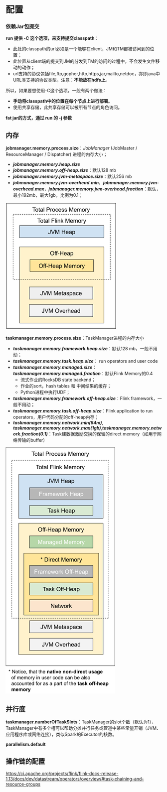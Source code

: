 # 配置



### 依赖Jar包提交

**run 提供 -C 这个选项，来支持提交classpath**：

- 此处的classpath的url必须是一个能够在client，JM和TM都被访问到的位置；
- 此位置从client端的提交到JM的分发到TM的访问的过程中，不会发生文件移动的动作；
- url支持的协议包括file,ftp,gopher,http,https,jar,mailto,netdoc，亦即java中URL类支持的协议类型。注意：**不能放在hdfs上**。

所以，如果要想使用-C这个选项，一般有两个做法：

- **手动将classpath中的位置在每个节点上进行部署**。
- 使用共享存储，此共享存储可以被所有节点的角色访问。



**fat jar的方式，通过 run 的 -j 参数**



## 内存

**jobmanager.memory.process.size**：*JobManager* (JobMaster / ResourceManager / Dispatcher) 进程的内存大小；

- ***jobmanager.memory.heap.size***
- ***jobmanager.memory.off-heap.size***：默认128 mb
- ***jobmanager.memory.jvm-metaspace.size***：默认256 mb
- ***jobmanager.memory.jvm-overhead.min***，***jobmanager.memory.jvm-overhead.max***，***jobmanager.memory.jvm-overhead.fraction***：默认，最小192mb，最大1gb，比例为0.1；

![jobmanager process memory](pics/jobmanager_process.png)



**taskmanager.memory.process.size**：TaskManager进程的内存大小

- ***taskmanager.memory.framework.heap.size***：默认128 mb，一般不用动；
- ***taskmanager.memory.task.heap.size***： run operators and user code
- ***taskmanager.memory.managed.size***：***taskmanager.memory.managed.fraction***：默认Flink Memory的0.4
  - 流式作业的RocksDB state backend；
  - 作业的sort，hash tables 和 中间结果的缓存；
  - Python进程中执行UDF；
- ***taskmanager.memory.framework.off-heap.size***：Flink framework，一般不用动；
- ***taskmanager.memory.task.off-heap.size***：Flink application to run operators，用户代码分配的off-heap内存；
- ***taskmanager.memory.network.min(64m)***, ***taskmanager.memory.network.max(1gb)***,***taskmanager.memory.network.fraction(0.1)***：Task建数据激励交换的保留的direct memory（如用于网络传输的buffer）

![Simple memory model](pics/detailed-mem-model.png)

## 并行度

**taskmanager.numberOfTaskSlots**：TaskManager的slot个数（默认为1），TaskManager中有多个槽可以帮助分摊并行任务或管道中某些常量开销（JVM、应用程序库或网络连接），类似Spark的Executor的核数。

**parallelism.default**



## 操作链的配置

https://ci.apache.org/projects/flink/flink-docs-release-1.13/docs/dev/datastream/operators/overview/#task-chaining-and-resource-groups